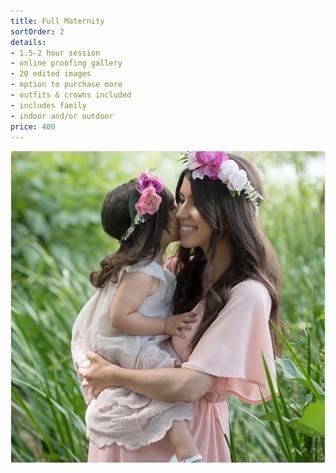 ```yaml
---
title: Full Maternity
sortOrder: 2
details:
- 1.5-2 hour session
- online proofing gallery
- 20 edited images
- option to purchase more
- outfits & crowns included
- includes family
- indoor and/or outdoor
price: 400
---
```

![Full Maternity.](../../assets/fullMaternity.png)